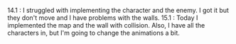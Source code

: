 14.1 : I struggled with implementing the character and the enemy. I got it but they don't move and I have problems with the walls.
15.1 : Today I implemented the map and the wall with collision. Also, I have all the characters in, but I'm going to change the animations a bit. 
